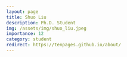 ```yaml
---
layout: page
title: Shuo Liu
description: Ph.D. Student
img: /assets/img/shuo_liu.jpeg
importance: 12
category: student
redirect: https://tenpages.github.io/about/
---
```

